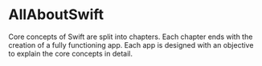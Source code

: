 # AllAboutSwift
Core concepts of Swift are split into chapters.
Each chapter ends with the creation of a fully functioning app. 
Each app is designed with an objective to explain the core concepts in detail.

